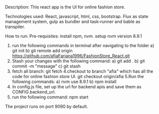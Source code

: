 Description:
This react app is the UI for online fashion store.

Technologies used:
React, javascript, html, css, bootstrap. Flux as state management system, gulp as bundler and task-runner and bable as transpiler.

How to run:
Pre-requisites: install npm, nvm. setup nvm version 8.9.1
1. run the following commands in terminal after navigating to the folder
a) git init
b) git remote add origin https://github.com/afiaFarjana1996/FashionStore_React.git
2. Stash your changes with the following command:
a) git add .
b) git commit -m "message"
c) git stash
3. fetch all branch:
git fetch
4.checkout to branch "afia" which has all the code for online fashion store UI.
git checkout origin/afia
5.Run the following commands:
a) nvm use 8.9.1
b) npm install
6. In config.js file, set up the url for backend apis and save them as CONFIG.backend_url.
7. run the following command:
npm start



The project runs on port 9090 by default.
